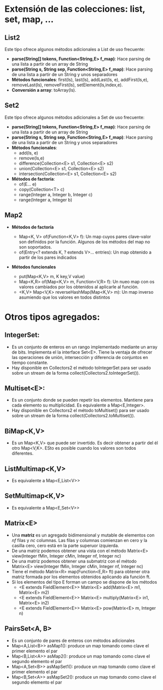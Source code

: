 # Extensión de las colecciones: list, set, map, ...

## List2

Este tipo ofrece algunos métodos adicionales a List de uso frecuente:

- **parse(String[] tokens, Function\<String,E\> f_map)**:  Hace parsing de una lista a partir de un array de String
- **parse(String s, String sep, Function\<String,E\> f_map)**: Hace parsing de una lista a partir de un String y unos separadores
- **Métodos funcionales**: first(ls), last(ls), addLast(ls, e), addFirst(ls,e), removeLast(ls), removeFirst(ls), setElement(ls,index,e).
- **Conversión a array**: toArray(ls).

## Set2

Este tipo ofrece algunos métodos adicionales a Set de uso frecuente:

- **parse(String[] tokens, Function\<String,E\> f_map)**:  Hace parsing de una lista a partir de un array de String
- **parse(String s, String sep, Function\<String,E\> f_map)**: Hace parsing de una lista a partir de un String y unos separadores
- **Métodos funcionales**: 
	- add(ls, e)
	- remove(ls,e)
	- difference(Collection\<E\> s1, Collection\<E\> s2)
	- union(Collection\<E\> s1, Collection\<E\> s2)
	- intersection(Collection\<E\> s1, Collection\<E\> s2)
- **Métodos de factoría**: 
	- of(E... e)
	- copy(Collection\<T\> c)
	- range(Integer a, Integer b, Integer c)
	- range(Integer a, Integer b)

## Map2

- **Métodos de factoría**
	- Map\<K, V\> of(Function\<K,V\> f): Un map cuyos pares clave-valor son definidos por la función. Algunos de los métodos del map no son soportados. 
	- of(Entry\<? extends K, ? extends V\>... entries): Un map obtenido a partir de los pares indicados

- **Métodos funcionales**
	- put(Map\<K,V\> m, K key,V value)
	- Map\<K,R\> of(Map\<K,V\> m, Function\<V,R\> f): Un nueo map con os valores cambiados por los obtenidos al aplicarle al función.
	- \<K,V\> Map\<V,K\> reverseHashMap(Map\<K,V\> m): Un map inverso asumiendo que los valores en todos distintos

# Otros tipos agregados:

## IntegerSet: 
- Es un conjunto de enteros en un rango implementado mediante un array de bits. Implementa el la interface Set\<E\>. Tiene la ventaja de ofrecer las operaciones de unión, intersección y diferencia de conjuntos en tiempo constante.
- Hay disponible en Collectors2 el método toIntegerSet para ser usado sobre un stream de la forma collect(Collectors2.toIntegerSet()).

## Multiset\<E\>:

- Es un conjunto donde se pueden repetir los elementos. Mantiene para cada elemento su multiplicidad. Es equivalente a Map\<E,Integer\>.
- Hay disponible en Collectors2 el método toMultiset() para ser usado sobre un stream de la forma collect(Collectors2.toMultiset()).

## BiMap\<K,V\>

- Es un Map\<K,V\> que puede ser invertido. Es decir obtener a partir del él otro Map\<V,K\>. ESto es posible cuando los valores son todos diferentes.

## ListMultimap\<K,V\>

- Es equivalente a Map\<E,List\<V\>\>

## SetMultimap\<K,V\>

- Es equivalente a Map\<E,Set\<V\>\>

## Matrix\<E\>

- Una **matriz** es un agregado bidimensional y mutable de elementos con _nf_ filas y _nc_ columnas. Las filas y columnas comienzan en cero y la casilla cero, cero está en la parte superuor izquierda.
- De una matriz podemos obtener una vista con el método Matrix\<E\> view(Integer fMin, Integer cMin, Integer nf, Integer nc)
- De una matriz podemos obtener una submatriz con el método Matrix\<E\> view(Integer fMin, Integer cMin, Integer nf, Integer nc)
- Tiene el método Matrix\<R\> map(Function\<E,R\> ft) para obtener otra matriz formada por los elementos obtenidos aplicando ala función ft.
- Si los elementos del tipo E forman un campo se dispone de los métodos
	- \<E extends FieldElement\<E\>\> Matrix\<E\> add(Matrix\<E\> m1, Matrix\<E\> m2)
	- \<E extends FieldElement\<E\>\> Matrix\<E\> multiply(Matrix\<E\> in1, Matrix\<E\> in2)
	- \<E extends FieldElement\<E\>\> Matrix\<E\> pow(Matrix\<E\> m, Integer n)

## PairsSet\<A, B\>

- Es un conjunto de pares de enteros con métodos adicionales
- Map\<A,List\<B\>\> asMap1(): produce un map tomando como clave el primer elemento el par
- Map\<B,List\<A\>\> asMap2(): produce un map tomando como clave el segundo elemento el par
- Map\<A,Set\<B\>\> asMapSet1(): produce un map tomando como clave el primer elemento el par
- Map\<B,Set\<A\>\> asMapSet2(): produce un map tomando como clave el segundo elemento el par





	





 

